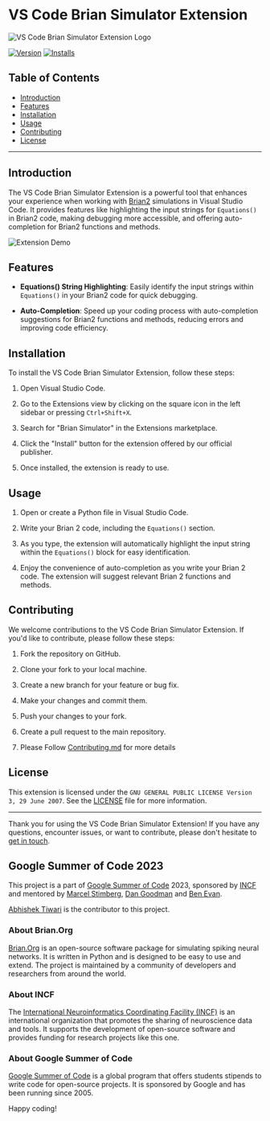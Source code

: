 # VS Code Brian Simulator Extension

![VS Code Brian Simulator Extension Logo](https://github.com/brian-team/brian-code-editor/blob/main/brianextension/logo.png)

[![Version](https://img.shields.io/visual-studio-marketplace/v/brian-team.brianextension)](https://marketplace.visualstudio.com/items?itemName=brian-team.brianextension) [![Installs](https://img.shields.io/visual-studio-marketplace/i/brian-team.brianextension)](https://marketplace.visualstudio.com/items?itemName=brian-team.brianextension)


## Table of Contents
- [Introduction](#introduction)
- [Features](#features)
- [Installation](#installation)
- [Usage](#usage)
- [Contributing](#contributing)
- [License](#license)

---

## Introduction

The VS Code Brian Simulator Extension is a powerful tool that enhances your experience when working with [Brian2](https://brian2.readthedocs.io/) simulations in Visual Studio Code. It provides features like highlighting the input strings for `Equations()` in Brian2 code, making debugging more accessible, and offering auto-completion for Brian2 functions and methods.

![Extension Demo](images/demo.gif)

## Features

- **Equations() String Highlighting**: Easily identify the input strings within `Equations()` in your Brian2 code for quick debugging.

- **Auto-Completion**: Speed up your coding process with auto-completion suggestions for Brian2 functions and methods, reducing errors and improving code efficiency.


## Installation

To install the VS Code Brian Simulator Extension, follow these steps:

1. Open Visual Studio Code.

2. Go to the Extensions view by clicking on the square icon in the left sidebar or pressing `Ctrl+Shift+X`.

3. Search for "Brian Simulator" in the Extensions marketplace.

4. Click the "Install" button for the extension offered by our official publisher.

5. Once installed, the extension is ready to use.

## Usage

1. Open or create a Python file in Visual Studio Code.

2. Write your Brian 2 code, including the `Equations()` section.

3. As you type, the extension will automatically highlight the input string within the `Equations()` block for easy identification.

4. Enjoy the convenience of auto-completion as you write your Brian 2 code. The extension will suggest relevant Brian 2 functions and methods.


## Contributing

We welcome contributions to the VS Code Brian Simulator Extension. If you'd like to contribute, please follow these steps:

1. Fork the repository on GitHub.

2. Clone your fork to your local machine.

3. Create a new branch for your feature or bug fix.

4. Make your changes and commit them.

5. Push your changes to your fork.

6. Create a pull request to the main repository.

7. Please Follow [Contributing.md](/CONTRIBUTING.md) for more details 


## License

This extension is licensed under the `GNU GENERAL PUBLIC LICENSE Version 3, 29 June 2007`. See the [LICENSE](https://github.com/brian-team/brian-code-editor/blob/main/brianextension/LICENSE) file for more information.

---

Thank you for using the VS Code Brian Simulator Extension! If you have any questions, encounter issues, or want to contribute, please don't hesitate to [get in touch](https://brian.discourse.group/).


## Google Summer of Code 2023

This project is a part of [Google Summer of Code](https://summerofcode.withgoogle.com/) 2023, sponsored by [INCF](https://www.incf.org/) and mentored by [Marcel Stimberg](https://github.com/mstimberg), [Dan Goodman](https://github.com/thesamovar) and [Ben Evan](https://github.com/bdevans).

[Abhishek Tiwari](https://github.com/AbhishekTiwari23) is the contributor to this project. 

### About Brian.Org

[Brian.Org](https://briansimulator.org/) is an open-source software package for simulating spiking neural networks. It is written in Python and is designed to be easy to use and extend. The project is maintained by a community of developers and researchers from around the world.

### About INCF

The [International Neuroinformatics Coordinating Facility (INCF)](https://www.incf.org/) is an international organization that promotes the sharing of neuroscience data and tools. It supports the development of open-source software and provides funding for research projects like this one.

### About Google Summer of Code

[Google Summer of Code](https://summerofcode.withgoogle.com/) is a global program that offers students stipends to write code for open-source projects. It is sponsored by Google and has been running since 2005. 

Happy coding!
